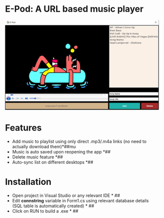# E-Pod: A URL based music player
![E-Pod](OnlineMusicPlayer/epod.PNG)

# Features
* Add music to playlist using only direct .mp3/.m4a links (no need to actually download them)*##mu
* Music is auto saved upon reopening the app *##
* Delete music feature *##
* Auto-sync list on different desktops *##

# Installation
* Open project in Visual Studio or any relevant IDE * ##
* Edit **connstring** variable in Form1.cs using relevant database details (SQL table is automatically created) * ##
* Click on RUN to build a .exe * ##
